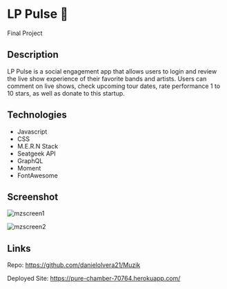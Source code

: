 # LP Pulse 🎵

Final Project

## Description

LP Pulse is a social engagement app that allows users to login and review the live show experience of their favorite bands and artists. Users can comment on live shows, check upcoming tour dates, rate performance 1 to 10 stars, as well as donate to this startup.

## Technologies

- Javascript
- CSS
- M.E.R.N Stack
- Seatgeek API
- GraphQL
- Moment
- FontAwesome

## Screenshot

![mzscreen1](https://user-images.githubusercontent.com/83250389/137267577-ed48a7d7-e115-4b2b-bbc5-ef78a81992d4.png)

![mzscreen2](https://user-images.githubusercontent.com/83250389/137267612-f7db2aa2-9360-42cc-a6b4-1843e87bc7a1.png)

## Links

Repo: https://github.com/danielolvera21/Muzik

Deployed Site: https://pure-chamber-70764.herokuapp.com/
